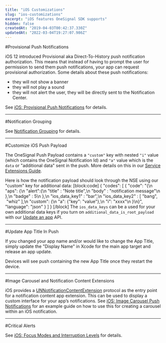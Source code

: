 ```yaml
---
title: "iOS Customizations"
slug: "ios-customizations"
excerpt: "iOS features OneSignal SDK supports"
hidden: false
createdAt: "2019-04-03T00:42:37.330Z"
updatedAt: "2022-03-04T19:27:07.986Z"
---
```

#Provisional Push Notifications

iOS 12 introduced Provisional aka Direct-To-History push notification authorization. This means that instead of having to prompt the user for permission to send them push notifications, your app can request provisional authorization. Some details about these push notifications:
- they will not show a banner
- they will not play a sound
- they will not alert the user, they will be directly sent to the Notification Center.

See [iOS: Provisional Push Notifications](doc:ios-provisional-push-notifications) for details.

----

#Notification Grouping

See [Notification Grouping](doc:notification-grouping) for details.

----

#Customize iOS Push Payload

The OneSignal Push Payload contains a `"custom"` key with nested `"i"` value (which contains the OneSignal Notification Id) and `"a"` value which is the `data` or "additional data" sent in the push. More details on this in our <a href="https://documentation.onesignal.com/docs/service-extensions#ios-notification-service-extension" target="_blank">Service Extensions Guide</a>.

Here is how the notification payload should look through the NSE using our "custom" key for additional data:
[block:code]
{
  "codes": [
    {
      "code": "{\n  \"aps\": {\n    \"alert\":{\n      \"title\" : \"Note title\",\n      \"body\" : \"notification message\"\n    },\n    \"badge\" : 5\n  },\n  \"ios_data_key1\" : \"bar\",\n  \"ios_data_key2\" : [ \"bang\",  \"whiz\" ],\n  \"custom\": {\n    \"a\": {\"key\": \"value\"},\n    \"i\": \"xxxx\"\n  }\n}",
      "language": "json"
    }
  ]
}
[/block]
The `ios_data_keys` can be a used for your own additional data keys if you turn on `additional_data_is_root_payload` with our [Update an app](ref:update-an-app) API.

----

#Update App Title In Push

If you changed your app name and/or would like to change the App Title, simply update the "Display Name" in Xcode for the main app target and release an app update.

Devices will see push containing the new App Title once they restart the device.

----

#Image Carousel and Notification Content Extensions

iOS provides a [UNNotificationContentExtension](https://developer.apple.com/documentation/usernotificationsui/unnotificationcontentextension?language=objc) protocol as the entry point for a notification content app extension. This can be used to display a custom interface for your app’s notifications. See [iOS: Image Carousel Push Notifications](doc:ios-image-carousel-push-notifications) for an example guide on how to use this for creating a carousel within an iOS notification.

----

#Critical Alerts

See [iOS: Focus Modes and Interruption Levels](doc:ios-focus-modes-and-interruption-levels) for details.